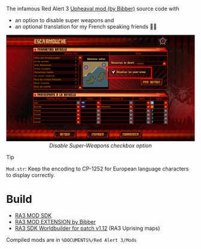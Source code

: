 The infamous Red Alert 3 [Upheaval mod (by Bibber)](https://www.moddb.com/mods/red-alert-3-upheaval) source code with 
- an option to disable super weapons and 
- an optional translation for my French speaking friends 🥖😄

<p align="center">
  <img src="https://github.com/xan105/RA3-Mod-UpheavalEx/raw/main/screenshot/no_super_weapons.png">
  <em>Disable Super-Weapons checkbox option</em>
</p>

> [!TIP]
> `Mod.str`: Keep the encoding to CP-1252 for European language characters to display correctly.

Build
======

- [RA3 MOD SDK](https://www.cnclabs.com/downloads/details.aspx?id=1513)
- [RA3 MOD EXTENSION by Bibber](https://bibber.eu/downloads/ra3-mod-sdk-expansion/)
- [RA3 SDK Worldbuilder for patch v1.12](https://www.cnclabs.com/downloads/details.aspx?id=1514) (RA3 Uprising maps)

Compiled mods are in `%DOCUMENTS%/Red Alert 3/Mods`
